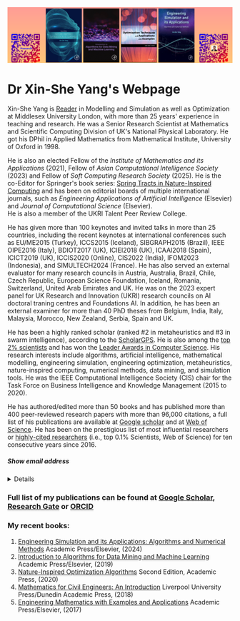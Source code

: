 ![web](/mylogo.png)
# Dr Xin-She Yang's Webpage

Xin-She Yang is [Reader](https://en.wikipedia.org/wiki/Reader_(academic_rank)) in Modelling and Simulation as well as Optimization at Middlesex University London, with more than 25 years' experience in teaching and research. He was a Senior Research Scientist at Mathematics and Scientific Computing Division of UK's National Physical Laboratory. 
He got his DPhil in Applied Mathematics from Mathematical Institute, University of Oxford in 1998. 

He is also an elected Fellow of the *Institute of Mathematics and its Applications* (2021), Fellow of *Asian Computational Intelligence Society* (2023) and Fellow of *Soft Computing Research Society* (2025). He is the co-Editor for Springer's book series: [Spring Tracts in Nature-Inspired Computing](https://www.springer.com/series/16134) and has been on 
editorial boards of multiple international journals, such as *Engineering Applications of Artificial Intelligence* (Elsevier) and *Journal of Computational Science* (Elsevier).   
He is also a member of the UKRI Talent Peer Review College.

He has given more than 100 keynotes and invited talks in more than 25 countries, including the recent keynotes at international conferences such as EU/ME2015 (Turkey), ICCS2015 (Iceland), SIBGRAPH2015 (Brazil),  IEEE OIPE2016 (Italy), BDIOT2017 (UK), ICIEI2018 (UK), ICAAI2018 (Spain), ICICT2019 (UK), ICCIS2020 (Online), CIS2022 (India), IFOM2023 (Indonesia), and SIMULTECH2024 (France).  He has also served an external evaluator for many research councils in Austria, Australia, Brazil, Chile, Czech Republic, European Science Foundation, Iceland, Romania, Switzerland, United Arab Emirates and UK. He was on the 2023 expert panel for UK Research and Innovation (UKRI) research councils on AI doctoral traning centres and Foundations AI. In addition, he has been an external examiner for more than 40 PhD theses from Belgium, India, Italy, Malaysia, Morocco, New Zealand, Serbia, Spain and UK.

He has been a highly ranked scholar (ranked #2 in metaheuristics and #3 in swarm intelligence), according to the [ScholarGPS](https://scholargps.com/scholars/52734943805262/xin-she-yang). 
He is also among the [top 2% scientists](https://www.topresearcherslist.com/Home/Profile/551754) and has won the [Leader Awards in Computer Science](https://research.com/u/xin-she-yang). 
His research interests include algorithms, artificial intelligence, mathematical modelling, engineering simulation, engineering optimization, metaheuristics, nature-inspired computing, 
numerical methods, data mining, and simulation tools.  He was the IEEE Computational Intelligence Society (CIS) chair for the Task Force on Business Intelligence and Knowledge Management (2015 to 2020). 

He has authored/edited more than 50 books and has published more than 400 peer-reviewed research papers with more than 96,000 citations, a full list of his publications are available at [Google scholar](https://scholar.google.co.uk/citations?user=fA6aTlAAAAAJ) and at [Web of Science](https://www.webofscience.com/wos/author/record/I-5662-2019). He has been on the prestigious list of most influential researchers or [highly-cited researchers](https://www.webofscience.com/wos/author/record/I-5662-2019)  (i.e., top 0.1% Scientists, Web of Science) for ten consecutive years since 2016. 

##### Show email address
<details>
  <sumary>
  If you are interested in any of my publications or wish to discuss research collaboration, please feel freel to email 
    
    x.yang (at) mdx.ac.uk 
  </sumary>
</details>

### Full list of my publications can be found at  [Google Scholar](https://scholar.google.co.uk/citations?user=fA6aTlAAAAAJ),  [Research Gate](https://www.researchgate.net/profile/Xin-She-Yang) or [ORCID](https://orcid.org/0000-0001-8231-5556)

### My recent books:
1. [Engineering Simulation and its Applications: Algorithms and Numerical Methods](https://www.sciencedirect.com/book/9780443140846/engineering-simulation-and-its-applications) Academic Press/Elsevier, (2024)
2. [Introduction to Algorithms for Data Mining and Machine Learning](https://www.sciencedirect.com/book/9780128172162/introduction-to-algorithms-for-data-mining-and-machine-learning) Academic Press/Elsevier, (2019)
3. [Nature-Inspired Optimization Algorithms](https://shop.elsevier.com/books/nature-inspired-optimization-algorithms/yang/978-0-12-821986-7) Second Edition, Academic Press, (2020)
4. [Mathematics for Civil Engineers: An Introduction](https://www.jstor.org/stable/jj.12638999) Liverpool University Press/Dunedin Academic Press, (2018)
5. [Engineering Mathematics with Examples and Applications](https://www.sciencedirect.com/book/9780128097304/engineering-mathematics-with-examples-and-applications) Academic Press/Elsevier, (2017)
